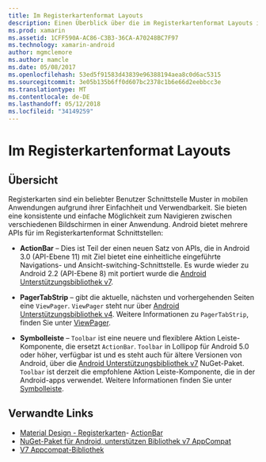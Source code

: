 ```yaml
---
title: Im Registerkartenformat Layouts
description: Einen Überblick über die im Registerkartenformat Layouts in Android
ms.prod: xamarin
ms.assetid: 1CFF590A-AC86-C3B3-36CA-A70248BC7F97
ms.technology: xamarin-android
author: mgmclemore
ms.author: mamcle
ms.date: 05/08/2017
ms.openlocfilehash: 53ed5f91583d43839e96388194aea8c0d6ac5315
ms.sourcegitcommit: 3e05b135b6ff0d607bc2378c1b6e66d2eebbcc3e
ms.translationtype: MT
ms.contentlocale: de-DE
ms.lasthandoff: 05/12/2018
ms.locfileid: "34149259"
---
```

# <a name="tabbed-layouts"></a>Im Registerkartenformat Layouts


## <a name="overview"></a>Übersicht

Registerkarten sind ein beliebter Benutzer Schnittstelle Muster in mobilen Anwendungen aufgrund ihrer Einfachheit und Verwendbarkeit. Sie bieten eine konsistente und einfache Möglichkeit zum Navigieren zwischen verschiedenen Bildschirmen in einer Anwendung. Android bietet mehrere APIs für im Registerkartenformat Schnittstellen: 

-   **ActionBar** &ndash; Dies ist Teil der einen neuen Satz von APIs, die in Android 3.0 (API-Ebene 11) mit Ziel bietet eine einheitliche eingeführte Navigations- und Ansicht-switching-Schnittstelle. Es wurde wieder zu Android 2.2 (API-Ebene 8) mit portiert wurde die [Android Unterstützungsbibliothek v7](https://www.nuget.org/packages/Xamarin.Android.Support.v7.AppCompat/). 

-   **PagerTabStrip** &ndash; gibt die aktuelle, nächsten und vorhergehenden Seiten eine `ViewPager`. `ViewPager` steht nur über [Android Unterstützungsbibliothek v4](https://www.nuget.org/packages/Xamarin.Android.Support.v4/).
     Weitere Informationen zu `PagerTabStrip`, finden Sie unter [ViewPager](~/android/user-interface/controls/view-pager/index.md).

-   **Symbolleiste** &ndash; `Toolbar` ist eine neuere und flexiblere Aktion Leiste-Komponente, die ersetzt `ActionBar`. `Toolbar` in Lollipop für Android 5.0 oder höher, verfügbar ist und es steht auch für ältere Versionen von Android, über die [Android Unterstützungsbibliothek v7](https://www.nuget.org/packages/Xamarin.Android.Support.v7.AppCompat/) NuGet-Paket. 
    `Toolbar` ist derzeit die empfohlene Aktion Leiste-Komponente, die in der Android-apps verwendet.
    Weitere Informationen finden Sie unter [Symbolleiste](~/android/user-interface/controls/tool-bar/index.md). 



## <a name="related-links"></a>Verwandte Links

- [Material Design - Registerkarten](https://material.io/guidelines/components/tabs.html)- [ActionBar](http://developer.android.com/guide/topics/ui/actionbar.html)
- [NuGet-Paket für Android, unterstützen Bibliothek v7 AppCompat](https://www.nuget.org/packages/Xamarin.Android.Support.v7.AppCompat/)
- [V7 Appcompat-Bibliothek](http://developer.android.com/tools/support-library/features.html#v7-appcompat)
